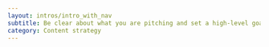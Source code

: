 ```yaml
---
layout: intros/intro_with_nav
subtitle: Be clear about what you are pitching and set a high-level goal.
category: Content strategy
---
```

